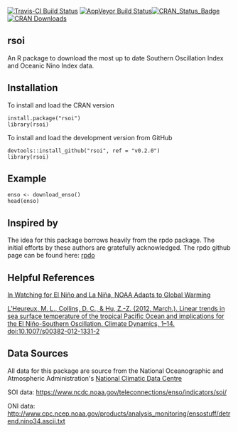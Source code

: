 [![Travis-CI Build Status](https://travis-ci.org/boshek/rsoi.svg?branch=master)](https://travis-ci.org/boshek/rsoi) [![AppVeyor Build Status](https://ci.appveyor.com/api/projects/status/github/boshek/rsoi?branch=master&svg=true)](https://ci.appveyor.com/project/boshek/rsoi)[![CRAN\_Status\_Badge](http://www.r-pkg.org/badges/version/rsoi)](https://cran.r-project.org/package=rsoi) [![CRAN Downloads](http://cranlogs.r-pkg.org/badges/grand-total/rsoi)](https://CRAN.R-project.org/package=rsoi)

rsoi
------------------
An R package to download the most up to date Southern Oscillation Index and Oceanic Nino Index data. 

Installation
------------------
To install and load the CRAN version

    install.package("rsoi")
    library(rsoi)

To install and load the development version from GitHub

    devtools::install_github("rsoi", ref = "v0.2.0")
    library(rsoi)
    
Example
------------------

    enso <- download_enso()
    head(enso)


Inspired by
------------------

The idea for this package borrows heavily from the rpdo package. The initial efforts by these authors are gratefully acknowledged. The rpdo github page can be found here: [rpdo](https://github.com/poissonconsulting/rpdo)


Helpful References
------------------

[In Watching for El Niño and La Niña, NOAA Adapts to Global Warming](https://www.climate.gov/news-features/understanding-climate/watching-el-ni%C3%B1o-and-la-ni%C3%B1a-noaa-adapts-global-warming)

[L’Heureux, M. L., Collins, D. C., & Hu, Z.-Z. (2012, March.). Linear trends in sea surface temperature of the tropical Pacific Ocean and implications for the El Niño-Southern Oscillation. Climate Dynamics, 1–14. doi:10.1007/s00382-012-1331-2](https://link.springer.com/article/10.1007%2Fs00382-012-1331-2)


Data Sources
------------------
All data for this package are source from the National Oceanographic and Atmospheric Administration's [National Climatic Data Centre](https://www.ncdc.noaa.gov/)

SOI data: https://www.ncdc.noaa.gov/teleconnections/enso/indicators/soi/

ONI data: http://www.cpc.ncep.noaa.gov/products/analysis_monitoring/ensostuff/detrend.nino34.ascii.txt